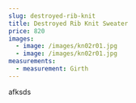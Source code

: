 ```yaml
---
slug: destroyed-rib-knit
title: Destroyed Rib Knit Sweater
price: 820
images:
  - image: /images/kn02r01.jpg
  - image: /images/kn02r01.jpg
measurements:
  - measurement: Girth
---
```

afksds